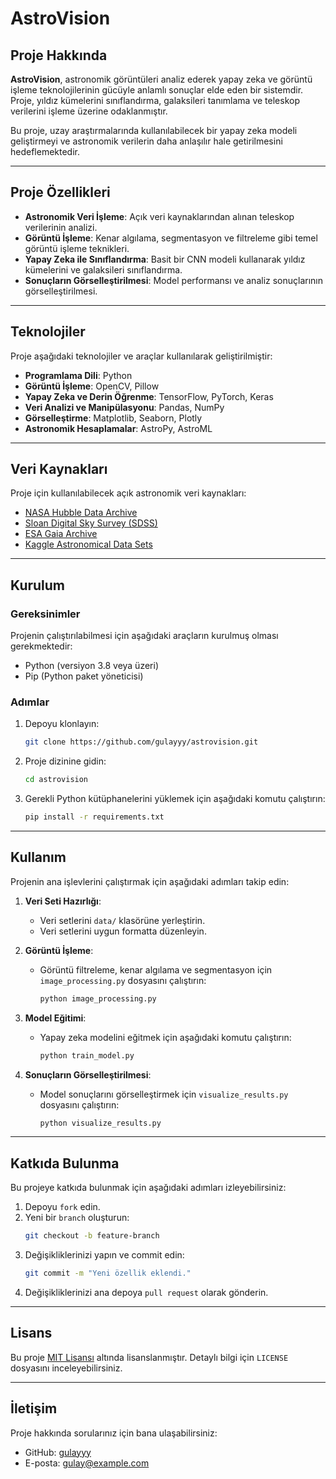 # AstroVision

## Proje Hakkında
**AstroVision**, astronomik görüntüleri analiz ederek yapay zeka ve görüntü işleme teknolojilerinin gücüyle anlamlı sonuçlar elde eden bir sistemdir. Proje, yıldız kümelerini sınıflandırma, galaksileri tanımlama ve teleskop verilerini işleme üzerine odaklanmıştır.

Bu proje, uzay araştırmalarında kullanılabilecek bir yapay zeka modeli geliştirmeyi ve astronomik verilerin daha anlaşılır hale getirilmesini hedeflemektedir.

---

## Proje Özellikleri
- **Astronomik Veri İşleme**: Açık veri kaynaklarından alınan teleskop verilerinin analizi.
- **Görüntü İşleme**: Kenar algılama, segmentasyon ve filtreleme gibi temel görüntü işleme teknikleri.
- **Yapay Zeka ile Sınıflandırma**: Basit bir CNN modeli kullanarak yıldız kümelerini ve galaksileri sınıflandırma.
- **Sonuçların Görselleştirilmesi**: Model performansı ve analiz sonuçlarının görselleştirilmesi.

---

## Teknolojiler
Proje aşağıdaki teknolojiler ve araçlar kullanılarak geliştirilmiştir:
- **Programlama Dili**: Python
- **Görüntü İşleme**: OpenCV, Pillow
- **Yapay Zeka ve Derin Öğrenme**: TensorFlow, PyTorch, Keras
- **Veri Analizi ve Manipülasyonu**: Pandas, NumPy
- **Görselleştirme**: Matplotlib, Seaborn, Plotly
- **Astronomik Hesaplamalar**: AstroPy, AstroML

---

## Veri Kaynakları
Proje için kullanılabilecek açık astronomik veri kaynakları:
- [NASA Hubble Data Archive](https://archive.stsci.edu/hst/)
- [Sloan Digital Sky Survey (SDSS)](https://www.sdss.org/dr16/)
- [ESA Gaia Archive](https://gea.esac.esa.int/archive/)
- [Kaggle Astronomical Data Sets](https://www.kaggle.com)

---

## Kurulum

### Gereksinimler
Projenin çalıştırılabilmesi için aşağıdaki araçların kurulmuş olması gerekmektedir:
- Python (versiyon 3.8 veya üzeri)
- Pip (Python paket yöneticisi)

### Adımlar
1. Depoyu klonlayın:
    ```bash
    git clone https://github.com/gulayyy/astrovision.git
    ```
2. Proje dizinine gidin:
    ```bash
    cd astrovision
    ```
3. Gerekli Python kütüphanelerini yüklemek için aşağıdaki komutu çalıştırın:
    ```bash
    pip install -r requirements.txt
    ```

---

## Kullanım
Projenin ana işlevlerini çalıştırmak için aşağıdaki adımları takip edin:

1. **Veri Seti Hazırlığı**:
   - Veri setlerini `data/` klasörüne yerleştirin.
   - Veri setlerini uygun formatta düzenleyin.

2. **Görüntü İşleme**:
   - Görüntü filtreleme, kenar algılama ve segmentasyon için `image_processing.py` dosyasını çalıştırın:
     ```bash
     python image_processing.py
     ```

3. **Model Eğitimi**:
   - Yapay zeka modelini eğitmek için aşağıdaki komutu çalıştırın:
     ```bash
     python train_model.py
     ```

4. **Sonuçların Görselleştirilmesi**:
   - Model sonuçlarını görselleştirmek için `visualize_results.py` dosyasını çalıştırın:
     ```bash
     python visualize_results.py
     ```

---

## Katkıda Bulunma
Bu projeye katkıda bulunmak için aşağıdaki adımları izleyebilirsiniz:

1. Depoyu `fork` edin.
2. Yeni bir `branch` oluşturun:
    ```bash
    git checkout -b feature-branch
    ```
3. Değişikliklerinizi yapın ve commit edin:
    ```bash
    git commit -m "Yeni özellik eklendi."
    ```
4. Değişikliklerinizi ana depoya `pull request` olarak gönderin.

---

## Lisans
Bu proje [MIT Lisansı](LICENSE) altında lisanslanmıştır. Detaylı bilgi için `LICENSE` dosyasını inceleyebilirsiniz.

---

## İletişim
Proje hakkında sorularınız için bana ulaşabilirsiniz:
- GitHub: [gulayyy](https://github.com/gulayyy)
- E-posta: gulay@example.com
